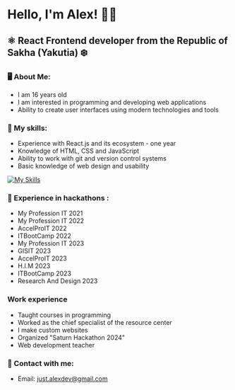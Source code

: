 # Hello, I'm Alex! 👋🏻

## ⚛️ React Frontend developer from the Republic of Sakha (Yakutia) ❄️

### 🖥️ About Me:

- I am 16 years old
- I am interested in programming and developing web applications
- Ability to create user interfaces using modern technologies and tools

### 🧠 My skills:

- Experience with React.js and its ecosystem - one year
- Knowledge of HTML, CSS and JavaScript
- Ability to work with git and version control systems
- Basic knowledge of web design and usability

[![My Skills](https://skillicons.dev/icons?i=js,html,css,react,figma,tailwindcss)](https://skillicons.dev)

### 💎 Experience in hackathons :

- My Profession IT 2021
- My Profession IT 2022
- AccelProIT 2022
- ITBootCamp 2022
- My Profession IT 2023
- GISIT 2023
- AccelProIT 2023
- H.I.M 2023
- ITBootCamp 2023
- Research And Design 2023

### Work experience

- Taught courses in programming
- Worked as the chief specialist of the resource center
- I make custom websites
- Organized "Saturn Hackathon 2024"
- Web development teacher

### 📧 Contact with me:

- Email: just.alexdev@gmail.com

